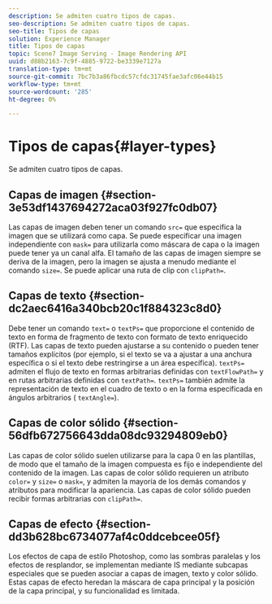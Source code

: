 ```yaml
---
description: Se admiten cuatro tipos de capas.
seo-description: Se admiten cuatro tipos de capas.
seo-title: Tipos de capas
solution: Experience Manager
title: Tipos de capas
topic: Scene7 Image Serving - Image Rendering API
uuid: d88b2163-7c9f-4885-9722-be3339e7127a
translation-type: tm+mt
source-git-commit: 7bc7b3a86fbcdc57cfdc31745fae3afc06e44b15
workflow-type: tm+mt
source-wordcount: '285'
ht-degree: 0%

---
```



# Tipos de capas{#layer-types}

Se admiten cuatro tipos de capas.

## Capas de imagen {#section-3e53df1437694272aca03f927fc0db07}

Las capas de imagen deben tener un comando `src=` que especifica la imagen que se utilizará como capa. Se puede especificar una imagen independiente con `mask=` para utilizarla como máscara de capa o la imagen puede tener ya un canal alfa. El tamaño de las capas de imagen siempre se deriva de la imagen, pero la imagen se ajusta a menudo mediante el comando `size=`. Se puede aplicar una ruta de clip con `clipPath=`.

## Capas de texto {#section-dc2aec6416a340bcb20c1f884323c8d0}

Debe tener un comando `text=` o `textPs=` que proporcione el contenido de texto en forma de fragmento de texto con formato de texto enriquecido (RTF). Las capas de texto pueden ajustarse a su contenido o pueden tener tamaños explícitos (por ejemplo, si el texto se va a ajustar a una anchura específica o si el texto debe restringirse a un área específica). `textPs=` admiten el flujo de texto en formas arbitrarias definidas con  `textFlowPath=` y en rutas arbitrarias definidas con  `textPath=`. `textPs=` también admite la representación de texto en el cuadro de texto o en la forma especificada en ángulos arbitrarios (  `textAngle=`).

## Capas de color sólido {#section-56dfb672756643dda08dc93294809eb0}

Las capas de color sólido suelen utilizarse para la capa 0 en las plantillas, de modo que el tamaño de la imagen compuesta es fijo e independiente del contenido de la imagen. Las capas de color sólido requieren un atributo `color=` y `size=` o `mask=`, y admiten la mayoría de los demás comandos y atributos para modificar la apariencia. Las capas de color sólido pueden recibir formas arbitrarias con `clipPath=`.

## Capas de efecto {#section-dd3b628bc6734077af4c0ddcebcee05f}

Los efectos de capa de estilo Photoshop, como las sombras paralelas y los efectos de resplandor, se implementan mediante IS mediante subcapas especiales que se pueden asociar a capas de imagen, texto y color sólido. Estas capas de efecto heredan la máscara de capa principal y la posición de la capa principal, y su funcionalidad es limitada.
